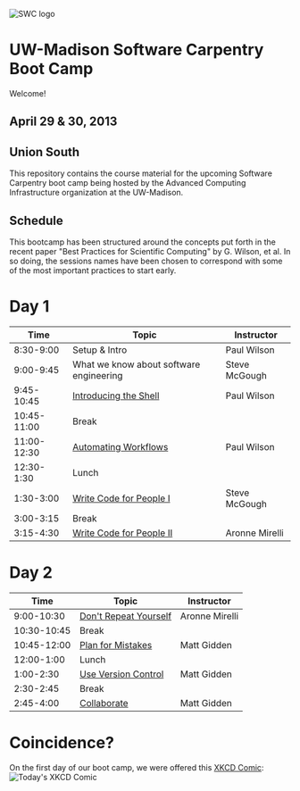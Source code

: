 ![SWC logo](http://software-carpentry.org/img/software-carpentry-banner.png)

UW-Madison Software Carpentry Boot Camp
=======================================
Welcome!

April 29 & 30, 2013
--------------------

Union South
--------------

This repository contains the course material for the upcoming Software
Carpentry boot camp being hosted by the Advanced Computing
Infrastructure organization at the UW-Madison.

Schedule
-----------

This bootcamp has been structured around the concepts put forth in the
recent paper "Best Practices for Scientific Computing" by G. Wilson,
et al. In so doing, the sessions names have been chosen to correspond
with some of the most important practices to start early.

Day 1
=======

| Time         | Topic                                   | Instructor   |
| ------------ | --------------------------------------- |--------------|
| 8:30-9:00    | Setup & Intro                           | Paul Wilson  |
| 9:00-9:45    | What we know about software engineering | Steve McGough|
| 9:45-10:45   | [Introducing the Shell](shell/Readme.md)| Paul Wilson  |
| 10:45-11:00  | Break                                   |              |
| 11:00-12:30  | [Automating Workflows](shell/automation/Readme.md)     | Paul Wilson  |
| 12:30-1:30   | Lunch                                   |              |
| 1:30-3:00    | [Write Code for People I](python/variables_and_types/Readme.md)| Steve McGough|
| 3:00-3:15    | Break                                   |              |
| 3:15-4:30    | [Write Code for People II](python/flow_control/Readme.md)| Aronne Mirelli |

Day 2
======

| Time         | Topic                                   | Instructor  |
| ------------ | --------------------------------------- |-------------|
| 9:00-10:30   | [Don't Repeat Yourself](python/functions_and_modules/Readme.md) | Aronne Mirelli |
| 10:30-10:45  | Break                                   |             |
| 10:45-12:00  | [Plan for Mistakes](python/testing/Readme.md) | Matt Gidden |
| 12:00-1:00   | Lunch                                   |             |
| 1:00-2:30    | [Use Version Control](version-control/git/local/Readme.md) | Matt Gidden |
| 2:30-2:45    | Break                                   |      |
| 2:45-4:00    | [Collaborate](version-control/git/remote/Readme.md)        | Matt Gidden |

Coincidence?
============

On the first day of our boot camp, we were offered this [XKCD Comic](http://xkcd.com/1205/):
![Today's XKCD Comic](http://imgs.xkcd.com/comics/is_it_worth_the_time.png)

